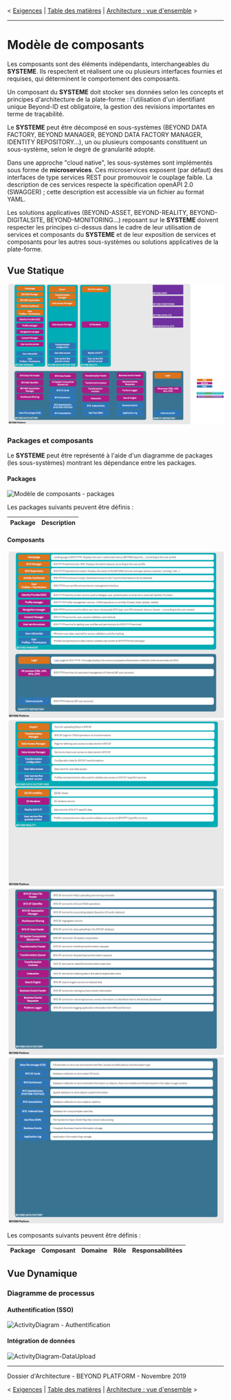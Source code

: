 < [Exigences](./0300.Requirements.md) \| [Table des matières](./0001.TableOfContent.md) \| [Architecture : vue d'ensemble](./0500.ArchitectureOverview.md) >

* * *

# Modèle de composants

Les composants sont des éléments indépendants, interchangeables du **SYSTEME**. Ils respectent et réalisent une ou plusieurs interfaces fournies et requises, qui déterminent le comportement des composants.

Un composant du **SYSTEME** doit stocker ses données selon les concepts et principes d'architecture de la plate-forme : l'utilisation d'un identifiant unique Beyond-ID est obligatoire, la gestion des revisions importantes en terme de traçabilité.

Le **SYSTEME** peut être décomposé en sous-systèmes (BEYOND DATA FACTORY, BEYOND MANAGER, BEYOND DATA FACTORY MANAGER, IDENTITY REPOSITORY...), un ou plusieurs composants constituent un sous-système, selon le degré de granularité adopté.

Dans une approche "cloud native", les sous-systèmes sont implémentés sous forme de **microservices**.
Ces microservices exposent (par défaut) des interfaces de type services REST pour promouvoir le couplage faible.
La description de ces services respecte la spécification openAPI 2.0 (SWAGGER) ; cette description est accessible via un fichier au format YAML.

Les solutions applicatives (BEYOND-ASSET, BEYOND-REALITY, BEYOND-DIGITALSITE, BEYOND-MONITORING...) reposant sur le **SYSTEME** doivent respecter les principes ci-dessus dans le cadre de leur utilisation de services et composants du **SYSTEME** et de leur exposition de services et composants pour les autres sous-systèmes ou solutions applicatives de la plate-forme.

## Vue Statique
![Modèle de composants - vue statique](./images/0401.CompoModel.png)

### Packages et composants

Le **SYSTEME** peut être représenté à l'aide d'un diagramme de packages (les sous-systèmes) montrant les dépendance entre les packages.


#### Packages

![Modèle de composants - packages](./images/0400.CompoModel.png)

Les packages suivants peuvent être définis :

| Package | Description |
| ------- |:-----------:|


#### Composants
![Modèle de composants - composants](./images/0402.CompoModel.png)
![Modèle de composants - composants](./images/0403.CompoModel.png)
![Modèle de composants - composants](./images/0404.CompoModel.png)
![Modèle de composants - composants](./images/0405.CompoModel.png)

Les composants suivants peuvent être définis :

|**Package**|Composant|Domaine|Rôle|Responsabilitées|
|---|:---:|---|---|---|



## Vue Dynamique

### Diagramme de processus

#### Authentification (SSO)

![ActivityDiagram - Authentification](./images/activity/Authentication.png)

#### Intégration de données

![ActivityDiagram-DataUpload](./images/activity/DataExportDataFeeder.png)


* * *

Dossier d'Architecture - BEYOND PLATFORM - Novembre 2019


< [Exigences](./0300.Requirements.md) \| [Table des matières](./0001.TableOfContent.md) \| [Architecture : vue d'ensemble](./0500.ArchitectureOverview.md) >
